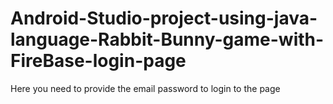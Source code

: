 # Android-Studio-project-using-java-language-Rabbit-Bunny-game-with-FireBase-login-page
Here you need to provide the email password to login to the page
